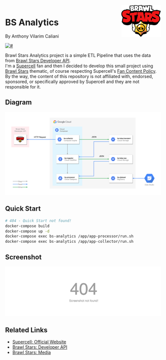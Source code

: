 <img src=".docs/brawlstars.jpg" width="128px" align="right"/>

# BS Analytics
By Anthony Vilarim Caliani

[![#](https://img.shields.io/badge/licence-MIT-lightseagreen.svg)](#)

Brawl Stars Analytics project is a simple ETL Pipeline that uses the data from [Brawl Stars Developer API](https://developer.brawlstars.com/).<br>
I'm a [Supercell](https://supercell.com/en/) fan and then I decided to develop this small project using [Brawl Stars](https://supercell.com/en/games/brawlstars/) thematic, of course respecting Supercell's [Fan Content Policy](http://www.supercell.com/fan-content-policy). By the way, the content of this repository is not affiliated with, endorsed, sponsored, or specifically approved by Supercell and they are not responsible for it.<br>


## Diagram
![diagram](.docs/diagram.png)


## Quick Start
```bash
# 404 - Quick Start not found!
docker-compose build
docker-compose up -d
docker-compose exec bs-analytics /app/app-processor/run.sh
docker-compose exec bs-analytics /app/app-collector/run.sh
```

## Screenshot
![screenshot](.docs/screenshot.png)


## Related Links
- [Supercell: Official Website](https://supercell.com/en/)
- [Brawl Stars: Developer API](https://developer.brawlstars.com/)
- [Brawl Stars: Media](https://supercell.com/en/for-media/)

